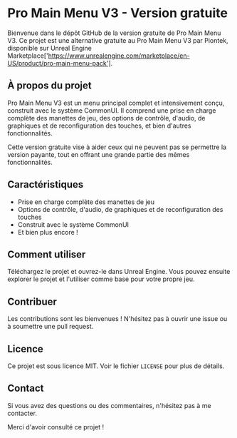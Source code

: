# Pro Main Menu V3 - Version gratuite

Bienvenue dans le dépôt GitHub de la version gratuite de Pro Main Menu V3. Ce projet est une alternative gratuite au Pro Main Menu V3 par Piontek, disponible sur Unreal Engine Marketplace['https://www.unrealengine.com/marketplace/en-US/product/pro-main-menu-pack'].

## À propos du projet

Pro Main Menu V3 est un menu principal complet et intensivement conçu, construit avec le système CommonUI. Il comprend une prise en charge complète des manettes de jeu, des options de contrôle, d'audio, de graphiques et de reconfiguration des touches, et bien d'autres fonctionnalités.

Cette version gratuite vise à aider ceux qui ne peuvent pas se permettre la version payante, tout en offrant une grande partie des mêmes fonctionnalités.

## Caractéristiques

- Prise en charge complète des manettes de jeu
- Options de contrôle, d'audio, de graphiques et de reconfiguration des touches
- Construit avec le système CommonUI
- Et bien plus encore !

## Comment utiliser

Téléchargez le projet et ouvrez-le dans Unreal Engine. Vous pouvez ensuite explorer le projet et l'utiliser comme base pour votre propre jeu.

## Contribuer

Les contributions sont les bienvenues ! N'hésitez pas à ouvrir une issue ou à soumettre une pull request.

## Licence

Ce projet est sous licence MIT. Voir le fichier `LICENSE` pour plus de détails.

## Contact

Si vous avez des questions ou des commentaires, n'hésitez pas à me contacter.

Merci d'avoir consulté ce projet !
